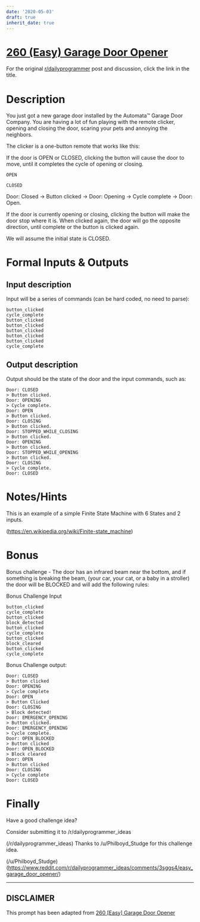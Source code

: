 ```yaml
---
date: '2020-05-03'
draft: true
inherit_date: true
---
```


# [260 (Easy) Garage Door Opener](https://www.reddit.com/r/dailyprogrammer/comments/4cb7eh/20160328_challenge_260_easy_garage_door_opener/)

For the original [r/dailyprogrammer](https://www.reddit.com/r/dailyprogrammer/) post and discussion, click the link in the title.

# Description
You just got a new garage door installed by the Automata™ Garage Door Company. You are having a lot of fun playing with the remote clicker, opening and closing the door, scaring your pets and annoying the neighbors.

The clicker is a one-button remote that works like this:

If the door is OPEN or CLOSED, clicking the button will cause the door to move, until it completes the cycle of opening or closing. 


```
OPEN
```

```
CLOSED
```
Door: Closed -> Button clicked -> Door: Opening -> Cycle complete -> Door: Open.

If the door is currently opening or closing, clicking the button will make the door stop where it is. When clicked again, the door will go the opposite direction, until complete or the button is clicked again.

We will assume the initial state is CLOSED.

# Formal Inputs & Outputs
## Input description
Input will be a series of commands (can be hard coded, no need to parse):


```
button_clicked
cycle_complete
button_clicked
button_clicked
button_clicked
button_clicked
button_clicked
cycle_complete
```
## Output description
Output should be the state of the door and the input commands, such as:


```
Door: CLOSED
> Button clicked.
Door: OPENING
> Cycle complete.
Door: OPEN
> Button clicked.
Door: CLOSING
> Button clicked.
Door: STOPPED_WHILE_CLOSING
> Button clicked.
Door: OPENING
> Button clicked.
Door: STOPPED_WHILE_OPENING
> Button clicked.
Door: CLOSING
> Cycle complete.
Door: CLOSED
```
# Notes/Hints
This is an example of a simple Finite State Machine with 6 States and 2 inputs.

(https://en.wikipedia.org/wiki/Finite-state_machine)
# Bonus
Bonus challenge - The door has an infrared beam near the bottom, and if something is breaking the beam, (your car, your cat, or a baby in a stroller) the door will be BLOCKED and will add the following rules:

Bonus Challenge Input


```
button_clicked
cycle_complete
button_clicked
block_detected
button_clicked
cycle_complete
button_clicked
block_cleared
button_clicked
cycle_complete
```
Bonus Challenge output:


```
Door: CLOSED
> Button clicked
Door: OPENING
> Cycle complete
Door: OPEN
> Button Clicked
Door: CLOSING
> Block detected!
Door: EMERGENCY_OPENING
> Button clicked.
Door: EMERGENCY_OPENING
> Cycle complete.
Door: OPEN_BLOCKED
> Button clicked
Door: OPEN_BLOCKED
> Block cleared
Door: OPEN
> Button clicked
Door: CLOSING
> Cycle complete
Door: CLOSED
```
# Finally
Have a good challenge idea?

Consider submitting it to /r/dailyprogrammer_ideas

(/r/dailyprogrammer_ideas)
Thanks to /u/Philboyd_Studge for this challenge idea.

(/u/Philboyd_Studge)
(https://www.reddit.com/r/dailyprogrammer_ideas/comments/3sggs4/easy_garage_door_opener/)

----
## **DISCLAIMER**
This prompt has been adapted from [260 [Easy] Garage Door Opener](https://www.reddit.com/r/dailyprogrammer/comments/4cb7eh/20160328_challenge_260_easy_garage_door_opener/
)
